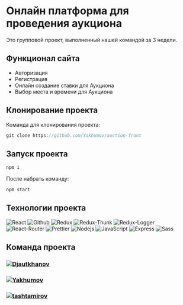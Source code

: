 # Онлайн платформа для проведения аукциона

<p>Это групповой проект, выполненный нашей командой за 3 недели.</p>

## Функционал сайта

- Авторизация
- Регистрация
- Онлайн создание ставки для Аукциона 
- Выбор места и времени для Аукциона  

## Клонирование проекта

Команда для клонирования проекта:

```javascript
git clone https://github.com/Yakhumov/auction-front   
```

## Запуск проекта

```javascript
npm i
```

После набрать команду:

```javascript
npm start
```

## Технологии проекта

<p>
  <img alt="React" src="https://img.shields.io/badge/-React-45b8d8?style=for-the-badge&logo=react&logoColor=white" />
  <img alt="Github" src="https://img.shields.io/badge/-Github-black?style=for-the-badge&logo=github&logoColor=white" />
  <img alt="Redux" src="https://img.shields.io/badge/-Redux-430098?style=for-the-badge&logo=redux&logoColor=white" />
  <img alt="Redux-Thunk" src="https://img.shields.io/badge/-Redux_Thunk-white?style=for-the-badge&logo=Redux&logoColor=430098" />
  <img alt="Redux-Logger" src="https://img.shields.io/badge/-Redux_Logger-430098?style=for-the-badge&logo=Redux&logoColor=white" />
  <img alt="React-Router" src="https://img.shields.io/badge/-React_Router-black?style=for-the-badge&logo=react-router&logoColor=orange" />
  <img alt="Prettier" src="https://img.shields.io/badge/-Prettier-grey?style=for-the-badge&logo=Prettier&logoColor=orange" />
  <img alt="Nodejs" src="https://img.shields.io/badge/-Nodejs-43853d?style=for-the-badge&logo=Node.js&logoColor=white" />
  <img alt="JavaScript" src="https://img.shields.io/badge/-JavaScript-yellow?style=for-the-badge&logo=JavaScript&logoColor=white" />
    <img alt='Express' src='https://img.shields.io/badge/-EXPRESS-1f9602?style=for-the-badge&logo=EXPRESS' />
    <img alt='Sass' src='https://img.shields.io/badge/SASS-hotpink.svg?style=for-the-badge&logo=SASS&logoColor=white' />
</p>

## Команда проекта
<h3>
  <a href="https://github.com/Djautkhanov">  
    <img alt="Djautkhanov" src="https://img.shields.io/badge/-Vakha-black?style=for-the-badge&logo=github&logoColor=white" />
  </a>
</h3>

<h3>
  <a href="https://github.com/Yakhumov">
    <img alt="Yakhumov" src="https://img.shields.io/badge/-Yakhumov-black?style=for-the-badge&logo=github&logoColor=white" />
  </a>
</h3>

<h3>
  <a href="https://github.com/tashtamirov">
    <img alt="tashtamirov" src="https://img.shields.io/badge/-tashtamirov-black?style=for-the-badge&logo=github&logoColor=white" />
  </a>
</h3>  